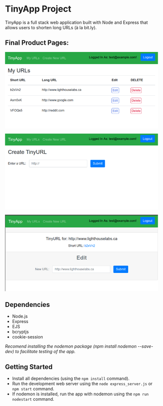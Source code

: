 # TinyApp Project

TinyApp is a full stack web application built with Node and Express that allows users to shorten long URLs (à la bit.ly).

## Final Product Pages:

!["Main page"](https://raw.githubusercontent.com/sjngplus/tinyapp/master/docs/main%20url%20page.png)

!["Create new short URL page"](https://raw.githubusercontent.com/sjngplus/tinyapp/master/docs/create%20new%20short%20url%20page.png)

!["Edit url page"](https://raw.githubusercontent.com/sjngplus/tinyapp/master/docs/url%20edit%20page.png)

## Dependencies

- Node.js
- Express
- EJS
- bcryptjs
- cookie-session

*Recomend installing the nodemon package (npm install nodemon --save-dev) to facilitate testing of the app.*


## Getting Started

- Install all dependencies (using the `npm install` command).
- Run the development web server using the `node express_server.js` or `npm start` command.
- If nodemon is installed, run the app with nodemon using the `npm run nodestart` command.